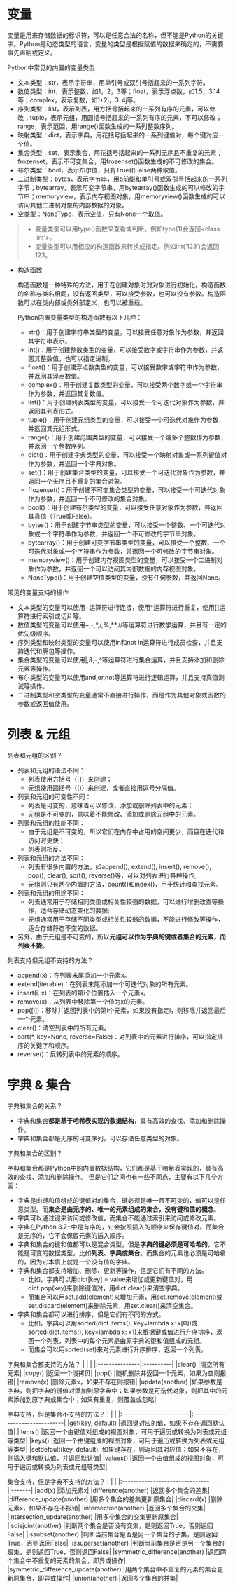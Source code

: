 
# 变量

变量是用来存储数据的标识符，可以是任意合法的名称，但不能是Python的关键字。Python是动态类型的语言，变量的类型是根据赋值的数据来确定的，不需要事先声明或定义。

Python中常见的内置的变量类型
* 文本类型：str，表示字符串，用单引号或双引号括起来的一系列字符。
* 数值类型：int，表示整数，如1，2，3等；float，表示浮点数，如1.5，3.14等；complex，表示复数，如1+2j，3-4j等。
* 序列类型：list，表示列表，用方括号括起来的一系列有序的元素，可以修改；tuple，表示元组，用圆括号括起来的一系列有序的元素，不可以修改；range，表示范围，用range()函数生成的一系列整数序列。
* 映射类型：dict，表示字典，用花括号括起来的一系列键值对，每个键对应一个值。
* 集合类型：set，表示集合，用花括号括起来的一系列无序且不重复的元素；frozenset，表示不可变集合，用frozenset()函数生成的不可修改的集合。
* 布尔类型：bool，表示布尔值，只有True和False两种取值。
* 二进制类型：bytes，表示字节串，用b前缀和单引号或双引号括起来的一系列字节；bytearray，表示可变字节串，用bytearray()函数生成的可以修改的字节串；memoryview，表示内存视图对象，用memoryview()函数生成的可以访问其他二进制对象的内部数据的对象。
* 空类型：NoneType，表示空值，只有None一个取值。


> * 变量类型可以用type()函数来查看或判断。例如type(1)会返回<class ‘int’>。
> * 变量类型可以用相应的构造函数来转换或指定。例如int(‘123’)会返回123。


* 构造函数

  构造函数是一种特殊的方法，用于在创建对象时对对象进行初始化。构造函数的名称与类名相同，没有返回类型，可以接受参数，也可以没有参数。构造函数可以在类内部或类外部定义，也可以被重载。


  Python内置变量类型的构造函数有以下几种：
  * str()：用于创建字符串类型的变量，可以接受任意对象作为参数，并返回其字符串表示。
  * int()：用于创建整数类型的变量，可以接受数字或字符串作为参数，并返回其整数值，也可以指定进制。
  * float()：用于创建浮点数类型的变量，可以接受数字或字符串作为参数，并返回其浮点数值。
  * complex()：用于创建复数类型的变量，可以接受两个数字或一个字符串作为参数，并返回其复数值。
  * list()：用于创建列表类型的变量，可以接受一个可迭代对象作为参数，并返回其列表形式。
  * tuple()：用于创建元组类型的变量，可以接受一个可迭代对象作为参数，并返回其元组形式。
  * range()：用于创建范围类型的变量，可以接受一个或多个整数作为参数，并返回一个整数序列。
  * dict()：用于创建字典类型的变量，可以接受一个映射对象或一系列键值对作为参数，并返回一个字典对象。
  * set()：用于创建集合类型的变量，可以接受一个可迭代对象作为参数，并返回一个无序且不重复的集合对象。
  * frozenset()：用于创建不可变集合类型的变量，可以接受一个可迭代对象作为参数，并返回一个不可修改的集合对象。
  * bool()：用于创建布尔类型的变量，可以接受任意对象作为参数，并返回其真值（True或False）。
  * bytes()：用于创建字节串类型的变量，可以接受一个整数、一个可迭代对象或一个字符串作为参数，并返回一个不可修改的字节串对象。
  * bytearray()：用于创建可变字节串类型的变量，可以接受一个整数、一个可迭代对象或一个字符串作为参数，并返回一个可修改的字节串对象。
  * memoryview()：用于创建内存视图类型的变量，可以接受一个二进制对象作为参数，并返回一个可以访问其内部数据的内存视图对象。
  * NoneType()：用于创建空值类型的变量，没有任何参数，并返回None。



常见的变量支持的操作
* 文本类型的变量可以使用+运算符进行连接，使用*运算符进行重复，使用[]运算符进行索引或切片等。
* 数值类型的变量可以使用+,-,*,/,%,**,//等运算符进行数学运算，并且有一定的优先级顺序。
* 序列类型和映射类型的变量可以使用in和not in运算符进行成员检查，并且支持迭代和解包等操作。
* 集合类型的变量可以使用|,&,-,^等运算符进行集合运算，并且支持添加和删除元素等操作。
* 布尔类型的变量可以使用and,or,not等运算符进行逻辑运算，并且支持真值测试等操作。
* 二进制类型和空类型的变量通常不直接进行操作，而是作为其他对象或函数的参数或返回值使用。



# 列表 & 元组

列表和元组的区别？
* 列表和元组的语法不同：
  * 列表使用方括号（[]）来创建；
  * 元组使用圆括号（()）来创建，或者直接用逗号分隔值。
* 列表和元组的可变性不同：
  * 列表是可变的，意味着可以修改、添加或删除列表中的元素；
  * 元组是不可变的，意味着不能修改、添加或删除元组中的元素。
* 列表和元组的性能不同：
  * 由于元组是不可变的，所以它们在内存中占用的空间更少，而且在迭代和访问时更快；
  * 列表则相反。
* 列表和元组的方法不同：
  * 列表有很多内置的方法，如append(), extend(), insert(), remove(), pop(), clear(), sort(), reverse()等，可以对列表进行各种操作;
  * 元组则只有两个内置的方法，count()和index()，用于统计和查找元素。
* 列表和元组的用途不同：
  * 列表通常用于存储相同类型或相关性较强的数据，可以进行增删改查等操作，适合存储动态变化的数据;
  * 元组通常用于存储不同类型或相关性较弱的数据，不能进行修改等操作，适合存储静态不变的数据。
* 另外，由于元组是不可变的，所以**元组可以作为字典的键或者集合的元素，而列表不能**。



列表支持但元组不支持的方法？
* append(x)：在列表末尾添加一个元素x。
* extend(iterable)：在列表末尾添加一个可迭代对象的所有元素。
* insert(i, x)：在列表的第i个位置插入一个元素x。
* remove(x)：从列表中移除第一个值为x的元素。
* pop([i])：移除并返回列表中的第i个元素，如果没有指定i，则移除并返回最后一个元素。
* clear()：清空列表中的所有元素。
* sort(*, key=None, reverse=False)：对列表中的元素进行排序，可以指定排序的关键字和顺序。
* reverse()：反转列表中的元素的顺序。



# 字典 & 集合

字典和集合的关系？
* 字典和集合**都是基于哈希表实现的数据结构**，具有高效的查找、添加和删除操作。
* 字典和集合都是无序的可变序列，可以存储任意类型的对象。



字典和集合的区别？

字典和集合都是Python中的内置数据结构，它们都是基于哈希表实现的，具有高效的查找、添加和删除操作。
但是它们之间也有一些不同点，主要有以下几个方面：
* 字典是由键和值组成的键值对的集合，键必须是唯一且不可变的，值可以是任意类型。而**集合是由无序的、唯一的元素组成的集合，没有键和值的概念**。
* 字典可以通过键来访问或修改值，而集合不能通过索引来访问或修改元素。
* 字典在Python 3.7+中是有序的，它会按照插入的顺序来保存键值对。而集合是无序的，它不会保留元素的插入顺序。
* 字典和集合的键和值都可以是混合类型，但是**字典的键必须是可哈希的**，它不能是可变的数据类型，比如**列表、字典或集合**。而集合的元素也必须是可哈希的，因为它本质上就是一个没有值的字典。
* 字典和集合都支持增加、删除、更新等操作，但是它们有不同的方法。
  * 比如，字典可以用dict[key] = value来增加或更新键值对，用dict.pop(key)来删除键值对，用dict.clear()来清空字典。
  * 而集合可以用set.add(element)来增加元素，用set.remove(element)或set.discard(element)来删除元素，用set.clear()来清空集合。
* 字典和集合都可以进行排序，但是它们有不同的方式。
  * 比如，字典可以用sorted(dict.items(), key=lambda x: x[0])或sorted(dict.items(), key=lambda x: x1)来根据键或值进行升序排序，返回一个列表，列表中的每个元素是由原字典的键和值组成的元组。
  * 而集合可以用sorted(set)来对元素进行升序排序，返回一个列表。



字典和集合都支持的方法？
|                |           |
|:---------------|:----------|
|clear()         |清空所有元素|
|copy()          |返回一个浅拷贝|
|pop()           |随机删除并返回一个元素，如果为空则报错|
|remove(x)       |删除元素x，如果不存在则报错|
|update(another) |如果参数是字典，则把字典的键值对添加到原字典中；如果参数是可迭代对象，则把其中的元素添加到原字典或集合中；如果有重复，则覆盖或忽略|



字典支持，但是集合不支持的方法？
|                         |                                 |
|:------------------------|:--------------------------------|
|get(key, default)        |返回键对应的值，如果不存在返回默认值|
|items()                  |返回一个由键值对组成的视图对象，可用于遍历或转换为列表或元组等类型|
|keys()                   |返回一个由键组成的视图对象，可用于遍历或转换为列表或元组等类型|
|setdefault(key, default) |如果键存在，则返回其对应值；如果不存在，则插入键和默认值，并返回默认值|
|values()                 |返回一个由值组成的视图对象，可用于遍历或转换为列表或元组等类型|



集合支持，但是字典不支持的方法？
|                                     |        |
|:------------------------------------|:-------|
|add(x)                               |添加元素x|
|difference(another)                  |返回多个集合的差集|
|difference_update(another)           |用多个集合的差集更新原集合|
|discard(x)                           |删除元素x，如果不存在不报错|
|intersection(another)                |返回多个集合的交集|
|intersection_update(another)         |用多个集合的交集更新原集合|
|isdisjoint(another)                  |判断两个集合是否没有交集，是则返回True，否则返回False|
|issubset(another)                    |判断当前集合是否是另一个集合的子集，是则返回True，否则返回False|
|issuperset(another)                  |判断当前集合是否是另一个集合的超集，是则返回True，否则返回False|
|symmetric_difference(another)        |返回两个集合中不重复的元素的集合，即异或操作|
|symmetric_difference_update(another) |用两个集合中不重复的元素的集合更新原集合，即异或操作|
|union(another)                       |返回多个集合的并集|